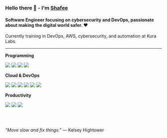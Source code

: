 ### Hello there 👋 - I'm [Shafee](https://shafee.vercel.app/)

#### Software Engineer focusing on cybersecurity and DevOps, passionate about making the digital world safer. ❤️

Currently training in DevOps, AWS, cybersecurity, and automation at Kura Labs.

---

**Programming**

![](https://img.shields.io/badge/Python-red?style=flat&logo=python)
![](https://img.shields.io/badge/JavaScript-red?style=flat&logo=javascript)
![](https://img.shields.io/badge/Go-red?style=flat&logo=go)
![](https://img.shields.io/badge/Bash-red?style=flat&logo=gnu-bash)

**Cloud & DevOps**

![](https://img.shields.io/badge/AWS-red?style=flat&logo=amazon)
![](https://img.shields.io/badge/Docker-red?style=flat&logo=docker)
![](https://img.shields.io/badge/Jenkins-red?style=flat&logo=jenkins&logoColor=white)
![](https://img.shields.io/badge/Terraform-red?style=flat&logo=terraform)
![](https://img.shields.io/badge/Prometheus-red?style=flat&logo=prometheus&logoColor=8B0000)
![](https://img.shields.io/badge/Grafana-red?style=flat&logo=grafana&logoColor=white)


**Productivity**

![](https://img.shields.io/badge/Notion-red?style=flat&logo=notion&logoColor=black)
![](https://img.shields.io/badge/Slack-red?style=flat&logo=slack&logoColor=611f69)
![](https://img.shields.io/badge/Discord-red?style=flat&logo=discord&logoColor=7289DA)


<br />
<br />


_"Move slow and fix things."_ ― Kelsey Hightower
